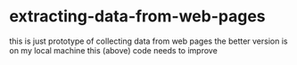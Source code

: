 # extracting-data-from-web-pages
this is just prototype of collecting data from web pages the better version is on my local machine this (above) code needs to improve
